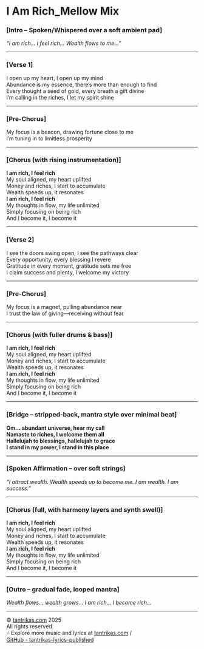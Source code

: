 # I Am Rich_Mellow Mix

### [Intro – Spoken/Whispered over a soft ambient pad]
*“I am rich… I feel rich… Wealth flows to me…”*

---

### [Verse 1]  
I open up my heart, I open up my mind  
Abundance is my essence, there’s more than enough to find  
Every thought a seed of gold, every breath a gift divine  
I’m calling in the riches, I let my spirit shine  

---

### [Pre‑Chorus]  
My focus is a beacon, drawing fortune close to me  
I’m tuning in to limitless prosperity  

---

### [Chorus (with rising instrumentation)]  
**I am rich, I feel rich**  
My soul aligned, my heart uplifted  
Money and riches, I start to accumulate  
Wealth speeds up, it resonates  
**I am rich, I feel rich**  
My thoughts in flow, my life unlimited  
Simply focusing on being rich  
And I become it, I become it  

---

### [Verse 2]  
I see the doors swing open, I see the pathways clear  
Every opportunity, every blessing I revere  
Gratitude in every moment, gratitude sets me free  
I claim success and plenty, I welcome my victory  

---

### [Pre‑Chorus]  
My focus is a magnet, pulling abundance near  
I trust the law of giving—receiving without fear  

---

### [Chorus (with fuller drums & bass)]  
**I am rich, I feel rich**  
My soul aligned, my heart uplifted  
Money and riches, I start to accumulate  
Wealth speeds up, it resonates  
**I am rich, I feel rich**  
My thoughts in flow, my life unlimited  
Simply focusing on being rich  
And I become it, I become it  

---

### [Bridge – stripped‑back, mantra style over minimal beat]  
**Om… abundant universe, hear my call**  
**Namaste to riches, I welcome them all**  
**Hallelujah to blessings, hallelujah to grace**  
**I stand in my power, I stand in this place**  

---

### [Spoken Affirmation – over soft strings]  
*“I attract wealth. Wealth speeds up to become me. I am wealth. I am success.”*

---

### [Chorus (full, with harmony layers and synth swell)]  
**I am rich, I feel rich**  
My soul aligned, my heart uplifted  
Money and riches, I start to accumulate  
Wealth speeds up, it resonates  
**I am rich, I feel rich**  
My thoughts in flow, my life unlimited  
Simply focusing on being rich  
And I become it, I become it  

---

### [Outro – gradual fade, looped mantra]  
*Wealth flows… wealth grows… I am rich… I become rich…*

---

© [tantrikas.com](https://tantrikas.com) 2025  
All rights reserved.  
🎶 Explore more music and lyrics at [tantrikas.com](https://tantrikas.com) /  
[GitHub - tantrikas-lyrics-published](https://github.com/tantrikas/tantrikas-lyrics-published)
